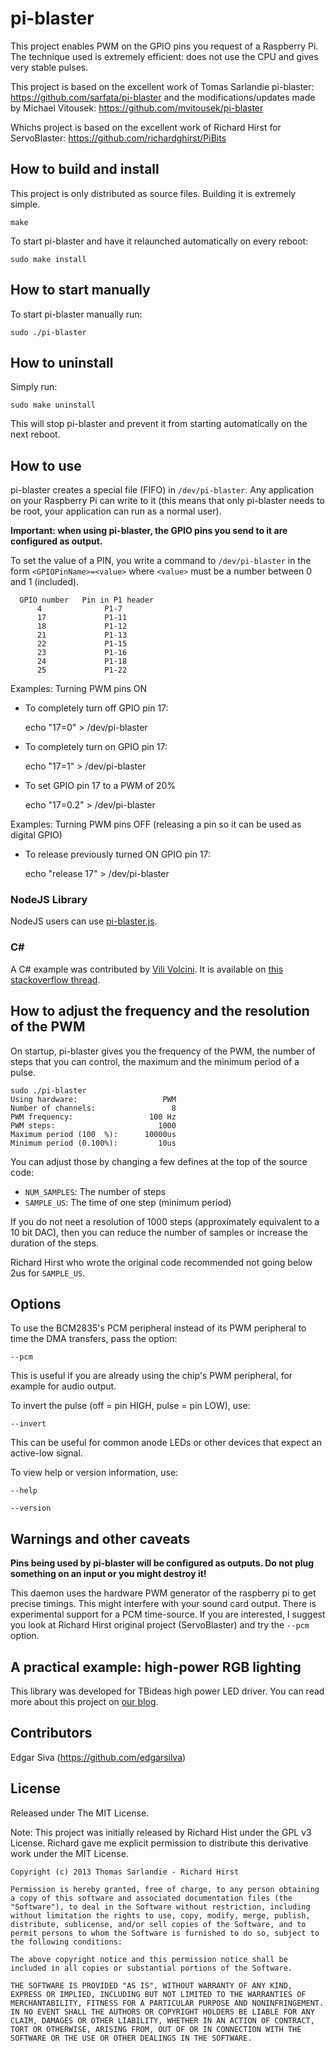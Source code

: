 pi-blaster
==========

This project enables PWM on the GPIO pins you request of a Raspberry Pi. The technique used is extremely efficient: does not use the CPU and gives very stable pulses.

This project is based on the excellent work of Tomas Sarlandie pi-blaster: https://github.com/sarfata/pi-blaster
and the modifications/updates made by Michael Vitousek: https://github.com/mvitousek/pi-blaster

Whichs project is based on the excellent work of Richard Hirst for ServoBlaster: https://github.com/richardghirst/PiBits

## How to build and install

This project is only distributed as source files. Building it is extremely simple.

    make

To start pi-blaster and have it relaunched automatically on every reboot:

    sudo make install

## How to start manually

To start pi-blaster manually run:

    sudo ./pi-blaster
    
## How to uninstall

Simply run:

    sudo make uninstall
    
This will stop pi-blaster and prevent it from starting automatically on the next reboot.

## How to use

pi-blaster creates a special file (FIFO) in `/dev/pi-blaster`. Any application on your Raspberry Pi can write to it (this means that only pi-blaster needs to be root, your application can run as a normal user).

**Important: when using pi-blaster, the GPIO pins you send to it are configured as output.**

To set the value of a PIN, you write a command to `/dev/pi-blaster` in the form `<GPIOPinName>=<value>` where `<value>` must be a number between 0 and 1 (included).

      GPIO number   Pin in P1 header
          4              P1-7
          17             P1-11
          18             P1-12
          21             P1-13
          22             P1-15
          23             P1-16
          24             P1-18
          25             P1-22

Examples: Turning PWM pins ON
  * To completely turn off GPIO pin 17:

    echo "17=0" > /dev/pi-blaster

  * To completely turn on GPIO pin 17:

    echo "17=1" > /dev/pi-blaster

  * To set GPIO pin 17 to a PWM of 20%

    echo "17=0.2" > /dev/pi-blaster

Examples: Turning PWM pins OFF (releasing a pin so it can be used as
digital GPIO)

  * To release previously turned ON GPIO pin 17:

    echo "release 17" > /dev/pi-blaster

### NodeJS Library

NodeJS users can use [pi-blaster.js](https://github.com/sarfata/pi-blaster.js).

### C#

A C# example was contributed by [Vili Volcini](https://plus.google.com/109312219443477679717/posts). It is available on [this stackoverflow thread](http://stackoverflow.com/questions/17241071/writing-to-fifo-file-linux-monoc).

## How to adjust the frequency and the resolution of the PWM

On startup, pi-blaster gives you the frequency of the PWM, the number of steps that you can control, the maximum and the minimum period of a pulse.

    sudo ./pi-blaster
    Using hardware:                   PWM
    Number of channels:                 8
    PWM frequency:                 100 Hz
    PWM steps:                       1000
    Maximum period (100  %):      10000us
    Minimum period (0.100%):         10us  

You can adjust those by changing a few defines at the top of the source code:

 * `NUM_SAMPLES`: The number of steps
 * `SAMPLE_US`: The time of one step (minimum period)

If you do not neet a resolution of 1000 steps (approximately equivalent to a 10 bit DAC), then you can reduce the number of samples or increase the duration of the steps.

Richard Hirst who wrote the original code recommended not going below 2us for `SAMPLE_US`.

## Options

To use the BCM2835's PCM peripheral instead of its PWM peripheral to time the DMA transfers, pass the option:

    --pcm

This is useful if you are already using the chip's PWM peripheral, for example for audio output.

To invert the pulse (off = pin HIGH, pulse = pin LOW), use:

    --invert

This can be useful for common anode LEDs or other devices that expect an active-low signal.

To view help or version information, use:

    --help

    --version

## Warnings and other caveats

**Pins being used by pi-blaster will be configured as outputs. Do not plug something on an input or you might destroy it!**

This daemon uses the hardware PWM generator of the raspberry pi to get precise timings. This might interfere with your sound card output.
There is experimental support for a PCM time-source. If you are interested, I suggest you look at Richard Hirst original project (ServoBlaster) and try the `--pcm` option.

## A practical example: high-power RGB lighting

This library was developed for TBideas high power LED driver. You can read more about this project on [our blog][blog].

## Contributors

Edgar Siva (https://github.com/edgarsilva)

## License

Released under The MIT License.

Note: This project was initially released by Richard Hist under the GPL v3 License. Richard gave me explicit permission to distribute this derivative work under the MIT License.

    Copyright (c) 2013 Thomas Sarlandie - Richard Hirst

    Permission is hereby granted, free of charge, to any person obtaining a copy of this software and associated documentation files (the "Software"), to deal in the Software without restriction, including without limitation the rights to use, copy, modify, merge, publish, distribute, sublicense, and/or sell copies of the Software, and to permit persons to whom the Software is furnished to do so, subject to the following conditions:

    The above copyright notice and this permission notice shall be included in all copies or substantial portions of the Software.

    THE SOFTWARE IS PROVIDED "AS IS", WITHOUT WARRANTY OF ANY KIND, EXPRESS OR IMPLIED, INCLUDING BUT NOT LIMITED TO THE WARRANTIES OF MERCHANTABILITY, FITNESS FOR A PARTICULAR PURPOSE AND NONINFRINGEMENT. IN NO EVENT SHALL THE AUTHORS OR COPYRIGHT HOLDERS BE LIABLE FOR ANY CLAIM, DAMAGES OR OTHER LIABILITY, WHETHER IN AN ACTION OF CONTRACT, TORT OR OTHERWISE, ARISING FROM, OUT OF OR IN CONNECTION WITH THE SOFTWARE OR THE USE OR OTHER DEALINGS IN THE SOFTWARE.

[blog]: http://www.tbideas.com/blog/2013/02/controling-a-high-power-rgb-led-with-a-raspberry-pi/
